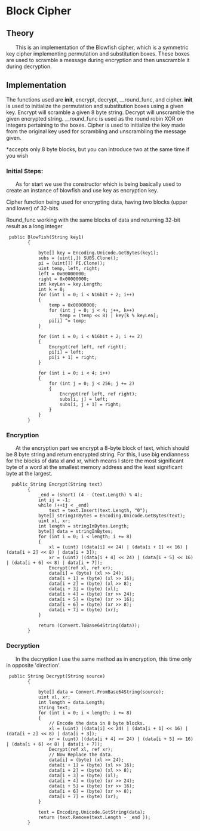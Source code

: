 # Block Cipher

## Theory

&ensp;&ensp;&ensp; This is an implementation of the Blowfish cipher, which is a symmetric key cipher implementing permutation and
substitution boxes. These boxes are used to scramble a message during encryption and then unscramble it during
decryption.

## Implementation
The functions used are __init__, encrypt, decrypt, __round_func, and cipher. __init__ is used to initialize the
permutation and substitution boxes using a given key. Encrypt will scramble a given 8 byte string. Decrypt will
unscramble the given encrypted string. __round_func is used as the round robin XOR on integers pertaining to the boxes.
Cipher is used to initialize the key made from the original key used for scrambling and unscrambling the message given.

*accepts only 8 byte blocks, but you can introduce two at the same time if you wish

### Initial Steps:
&ensp;&ensp;&ensp; As for start we use the constructor which is being basically used to create an instance of blowfish and use key as encryption key.

Cipher function being used for encrypting data, having two blocks (upper and lower) of 32-bits.

Round_func working with the same blocks of data and returning 32-bit result as a long integer

```
 public BlowFish(String key1)
        {

            byte[] key = Encoding.Unicode.GetBytes(key1);
            subs = (uint[,]) SUBS.Clone();
            pi = (uint[]) PI.Clone();
            uint temp, left, right;
            left = 0x00000000;
            right = 0x00000000;
            int keyLen = key.Length;
            int k = 0;
            for (int i = 0; i < N16bit + 2; i++)
            {
                temp = 0x00000000;
                for (int j = 0; j < 4; j++, k++)
                    temp = (temp << 8) | key[k % keyLen];
                pi[i] ^= temp;
            }

            for (int i = 0; i < N16bit + 2; i += 2)
            {
                Encrypt(ref left, ref right);
                pi[i] = left;
                pi[i + 1] = right;
            }

            for (int i = 0; i < 4; i++)
            {
                for (int j = 0; j < 256; j += 2)
                {
                    Encrypt(ref left, ref right);
                    subs[i, j] = left;
                    subs[i, j + 1] = right;
                }
            }
        }   
```

### Encryption
&ensp;&ensp;&ensp;  At the encryption part we encrypt a 8-byte block of text, which should be 8 byte string and return encrypted string. For this, I use big endianness for the blocks of data xl and xr, which means I store the most significant byte of a word at the smallest memory address and the least significant byte at the largest.
```
  public String Encrypt(String text)
        {
            _end = (short) (4 - (text.Length) % 4);
            int ij = -1;
            while (++ij < _end)
                text = text.Insert(text.Length, "0");
            byte[] stringInBytes = Encoding.Unicode.GetBytes(text);
            uint xl, xr;
            int length = stringInBytes.Length;
            byte[] data = stringInBytes;
            for (int i = 0; i < length; i += 8)
            {
                xl = (uint) ((data[i] << 24) | (data[i + 1] << 16) | (data[i + 2] << 8) | data[i + 3]);
                xr = (uint) ((data[i + 4] << 24) | (data[i + 5] << 16) | (data[i + 6] << 8) | data[i + 7]);
                Encrypt(ref xl, ref xr);
                data[i] = (byte) (xl >> 24);
                data[i + 1] = (byte) (xl >> 16);
                data[i + 2] = (byte) (xl >> 8);
                data[i + 3] = (byte) (xl);
                data[i + 4] = (byte) (xr >> 24);
                data[i + 5] = (byte) (xr >> 16);
                data[i + 6] = (byte) (xr >> 8);
                data[i + 7] = (byte) (xr);
            }

            return (Convert.ToBase64String(data));
        }
```

### Decryption
&ensp;&ensp;&ensp; In the decryption I use the same method as in encryption, this time only in opposite 'direction'.
```
 public String Decrypt(String source)
        {
            
            byte[] data = Convert.FromBase64String(source);
            uint xl, xr;
            int length = data.Length;
            string text;
            for (int i = 0; i < length; i += 8)
            {
                // Encode the data in 8 byte blocks.
                xl = (uint) ((data[i] << 24) | (data[i + 1] << 16) | (data[i + 2] << 8) | data[i + 3]);
                xr = (uint) ((data[i + 4] << 24) | (data[i + 5] << 16) | (data[i + 6] << 8) | data[i + 7]);
                Decrypt(ref xl, ref xr);
                // Now Replace the data.
                data[i] = (byte) (xl >> 24);
                data[i + 1] = (byte) (xl >> 16);
                data[i + 2] = (byte) (xl >> 8);
                data[i + 3] = (byte) (xl);
                data[i + 4] = (byte) (xr >> 24);
                data[i + 5] = (byte) (xr >> 16);
                data[i + 6] = (byte) (xr >> 8);
                data[i + 7] = (byte) (xr);
            }

            text = Encoding.Unicode.GetString(data);
            return (text.Remove(text.Length - _end ));
        }
```